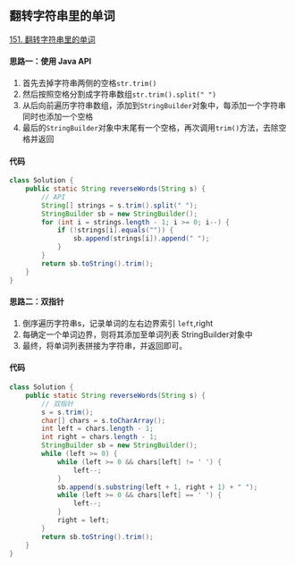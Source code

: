 ## 翻转字符串里的单词

[151. 翻转字符串里的单词](https://leetcode-cn.com/problems/reverse-words-in-a-string/)

#### 思路一：使用 Java API

1. 首先去掉字符串两侧的空格`str.trim()`
2. 然后按照空格分割成字符串数组`str.trim().split(" ")`
3. 从后向前遍历字符串数组，添加到`StringBuilder`对象中，每添加一个字符串同时也添加一个空格
4. 最后的`StringBuilder`对象中末尾有一个空格，再次调用`trim()`方法，去除空格并返回

#### 代码

```java
class Solution {
    public static String reverseWords(String s) {
        // API
        String[] strings = s.trim().split(" ");
        StringBuilder sb = new StringBuilder();
        for (int i = strings.length - 1; i >= 0; i--) {
            if (!strings[i].equals("")) {
                sb.append(strings[i]).append(" ");
            }
        }
        return sb.toString().trim();
    }
}
```

#### 思路二：双指针

1. 倒序遍历字符串s，记录单词的左右边界索引 `left`,right
2. 每确定一个单词边界，则将其添加至单词列表 StringBuilder对象中
3. 最终，将单词列表拼接为字符串，并返回即可。

#### 代码

```java
class Solution {
    public static String reverseWords(String s) {
        // 双指针
        s = s.trim();
        char[] chars = s.toCharArray();
        int left = chars.length - 1;
        int right = chars.length - 1;
        StringBuilder sb = new StringBuilder();
        while (left >= 0) {
            while (left >= 0 && chars[left] != ' ') {
                left--;
            }
            sb.append(s.substring(left + 1, right + 1) + " ");
            while (left >= 0 && chars[left] == ' ') {
                left--;
            }
            right = left;
        }
        return sb.toString().trim();
    }
}
```

